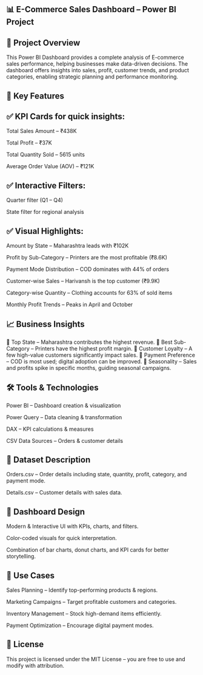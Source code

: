 ## 📊 E-Commerce Sales Dashboard – Power BI Project

## 📌 Project Overview
This Power BI Dashboard provides a complete analysis of E-commerce sales performance, helping businesses make data-driven decisions.
The dashboard offers insights into sales, profit, customer trends, and product categories, enabling strategic planning and performance monitoring.

## 🎯 Key Features
## ✅ KPI Cards for quick insights:

Total Sales Amount – ₹438K

Total Profit – ₹37K

Total Quantity Sold – 5615 units

Average Order Value (AOV) – ₹121K

## ✅ Interactive Filters:

Quarter filter (Q1 – Q4)

State filter for regional analysis

## ✅ Visual Highlights:

Amount by State – Maharashtra leads with ₹102K

Profit by Sub-Category – Printers are the most profitable (₹8.6K)

Payment Mode Distribution – COD dominates with 44% of orders

Customer-wise Sales – Harivansh is the top customer (₹9.9K)

Category-wise Quantity – Clothing accounts for 63% of sold items

Monthly Profit Trends – Peaks in April and October

## 📈 Business Insights
📍 Top State – Maharashtra contributes the highest revenue.
📍 Best Sub-Category – Printers have the highest profit margin.
📍 Customer Loyalty – A few high-value customers significantly impact sales.
📍 Payment Preference – COD is most used; digital adoption can be improved.
📍 Seasonality – Sales and profits spike in specific months, guiding seasonal campaigns.

## 🛠 Tools & Technologies
Power BI – Dashboard creation & visualization

Power Query – Data cleaning & transformation

DAX – KPI calculations & measures

CSV Data Sources – Orders & customer details

## 📂 Dataset Description
Orders.csv – Order details including state, quantity, profit, category, and payment mode.

Details.csv – Customer details with sales data.

## 🎨 Dashboard Design
Modern & Interactive UI with KPIs, charts, and filters.

Color-coded visuals for quick interpretation.

Combination of bar charts, donut charts, and KPI cards for better storytelling.

## 🚀 Use Cases
Sales Planning – Identify top-performing products & regions.

Marketing Campaigns – Target profitable customers and categories.

Inventory Management – Stock high-demand items efficiently.

Payment Optimization – Encourage digital payment modes.

## 📜 License
This project is licensed under the MIT License – you are free to use and modify with attribution.


